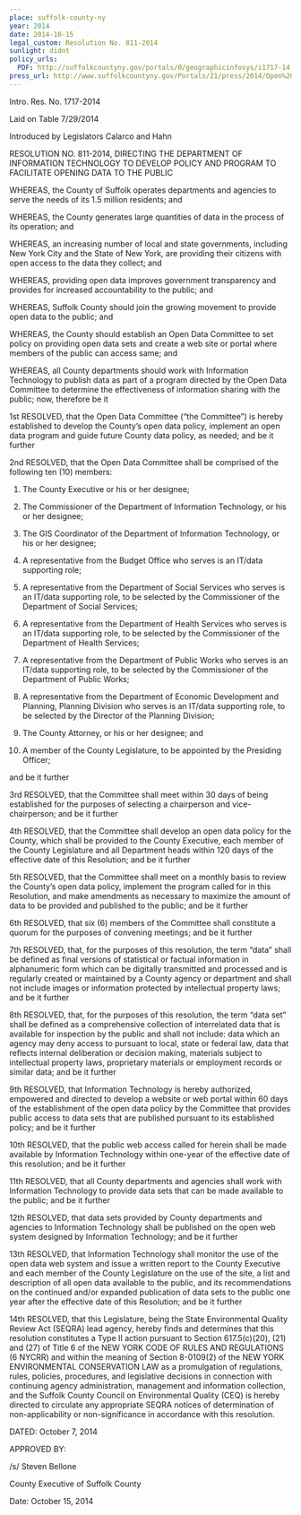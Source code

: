 ```yaml
---
place: suffolk-county-ny
year: 2014
date: 2014-10-15
legal_custom: Resolution No. 811-2014
sunlight: didnt
policy_urls:
  PDF: http://suffolkcountyny.gov/portals/0/geographicinfosys/i1717-14.pdf
press_url: http://www.suffolkcountyny.gov/Portals/21/press/2014/Open%20Data%20Press%20Release.pdf
---
```


Intro. Res. No. 1717-2014

Laid on Table 7/29/2014

Introduced by Legislators Calarco and Hahn

RESOLUTION NO. 811-2014, DIRECTING THE DEPARTMENT OF INFORMATION TECHNOLOGY TO DEVELOP POLICY AND PROGRAM TO FACILITATE OPENING DATA TO THE PUBLIC

WHEREAS, <span class="g-goals-and-values">the County of Suffolk operates departments and agencies to serve the needs of its 1.5 million residents; and</span>

WHEREAS, <span class="g-goals-and-values">the County generates large quantities of data in the process of its operation; and</span>

WHEREAS, <span class="g-goals-and-values">an increasing number of local and state governments, including New York City and the State of New York, are providing their citizens with open access to the data they collect; and</span>

WHEREAS, <span class="g-goals-and-values">providing open data improves government transparency and provides for increased accountability to the public; and</span>

WHEREAS, <span class="g-goals-and-values">Suffolk County should join the growing movement to provide open data to the public; and</span>

WHEREAS, <span class="g-goals-and-values">the County should establish a</span>n Open Data Committee to set <span class="g-goals-and-values">policy on providing open data sets and create a web site or portal where members of the public can access same; and</span>

WHEREAS, <span class="g-goals-and-values">all County departments should work with Information Technology to publish data as part of a program</span> directed by the Open Data Committee <span class="g-goals-and-values">to determine the effectiveness of information sharing with the public;</span> now, therefore be it

1st RESOLVED, that the Open Data Committee (“the Committee”) is hereby established to develop the County’s open data policy, implement an open data program and guide future County data policy, as needed; and be it further

2nd RESOLVED, that the Open Data Committee shall be comprised of the following ten (10) members:

1. The County Executive or his or her designee;

2. The Commissioner of the Department of Information Technology, or his or her designee;

3. The GIS Coordinator of the Department of Information Technology, or his or her designee;

4. A representative from the Budget Office who serves is an IT/data supporting role;

5. A representative from the Department of Social Services who serves is an IT/data supporting role, to be selected by the Commissioner of the Department of Social Services;

6. A representative from the Department of Health Services who serves is an IT/data supporting role, to be selected by the Commissioner of the Department of Health Services;

7. A representative from the Department of Public Works who serves is an IT/data supporting role, to be selected by the Commissioner of the Department of Public Works;

8. A representative from the Department of Economic Development and Planning, Planning Division who serves is an IT/data supporting role, to be selected by the Director of the Planning Division;

9. The County Attorney, or his or her designee; and

10. A member of the County Legislature, to be appointed by the Presiding Officer;

and be it further

3rd RESOLVED, that the Committee shall meet within 30 days of being established for the purposes of selecting a chairperson and vice-chairperson; and be it further

4th RESOLVED, that the Committee shall develop an open data policy for the County, which shall be provided to the County Executive, each member of the County Legislature and all Department heads within 120 days of the effective date of this Resolution; and be it further

5th RESOLVED, that the Committee shall meet on a monthly basis to review the County’s open data policy, implement the program called for in this Resolution, and make amendments as necessary to maximize the amount of data to be provided and published to the public; and be it further

6th RESOLVED, that six (6) members of the Committee shall constitute a quorum for the purposes of convening meetings; and be it further

7th RESOLVED, <span class="def-data"><span class="g-sensitive-information">that, for the purposes of this resolution, the term “data” shall be defined as final versions of statistical or factual information in alphanumeric form which can be digitally transmitted and processed and is regularly created or maintained by a County agency or department and shall not include images or information protected by intellectual property laws;</span></span> and be it further

8th RESOLVED, that, for the purposes of this resolution, the term “data set” shall be defined as a comprehensive collection of interrelated data that is available for inspection by the public and shall not include: data which an agency may deny access to pursuant to local, state or federal law, data that reflects internal deliberation or decision making, materials subject to intellectual property laws, proprietary materials or employment records or similar data; and be it further

9th RESOLVED, <span class="g-data-portals-and-websites">that Information Technology is </span>hereby authorized, empowered and <span class="g-data-portals-and-websites">directed to develop a website or web portal</span> within 60 days of the establishment of the open data policy by the Committee <span class="g-data-portals-and-websites">that provides public access to data sets that are published pursuant to its established policy;</span> and be it further

10th RESOLVED, <span class="g-oversight-authority">that the public <span class="g-binding-regulations">web access called for herein shall be made available by Information Technology within one-year of the effective date of this resolution</span>; and be it further</span>

11th RESOLVED, <span class="g-proactive-release"><span class="g-oversight-authority">that all County departments and agencies shall work with Information Technology to provide data sets that can be made available to the public;</span> and be it further</span>

12th RESOLVED, <span class="g-oversight-authority">that data sets provided by County departments and agencies to Information Technology shall be published on the open web system designed by Information Technology</span>; and be it further

13th RESOLVED, that Information Technology shall monitor the use of the open data web system and issue a written report to the County Executive and each member of the County Legislature on the use of the site, a list and description of all open data available to the public, and its recommendations on the continued and/or expanded publication of data sets to the public one year after the effective date of this Resolution; and be it further

14th RESOLVED, that this Legislature, being the State Environmental Quality Review Act (SEQRA) lead agency, hereby finds and determines that this resolution constitutes a Type II action pursuant to Section 617.5(c)(20), (21) and (27) of Title 6 of the NEW YORK CODE OF RULES AND REGULATIONS (6 NYCRR) and within the meaning of Section 8-0109(2) of the NEW YORK ENVIRONMENTAL CONSERVATION LAW as a promulgation of regulations, rules, policies, procedures, and legislative decisions in connection with continuing agency administration, management and information collection, and the Suffolk County Council on Environmental Quality (CEQ) is hereby directed to circulate any appropriate SEQRA notices of determination of non-applicability or non-significance in accordance with this resolution.

DATED: October 7, 2014

APPROVED BY:

/s/ Steven Bellone

County Executive of Suffolk County

Date: October 15, 2014
